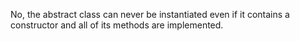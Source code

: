 No, the abstract class can never be instantiated even if it contains a
constructor and all of its methods are implemented.